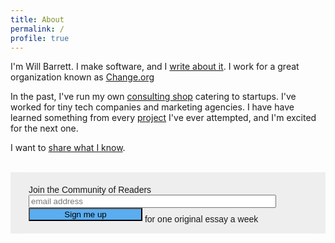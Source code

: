 ```yaml
---
title: About
permalink: /
profile: true
---
```


I'm Will Barrett. I make software, and I [write about it](/blog). I work for a great organization known as [Change.org](https://www.change.org/)

In the past, I've run my own [consulting shop](http://tallgreentree.com) catering to startups. I've worked for tiny tech companies and marketing agencies. I have have learned something from every [project](/projects) I've ever attempted, and I'm excited for the next one.

I want to [share what I know](/blog).
<br /><br />

<a name="subscribe"></a>
<link href="//cdn-images.mailchimp.com/embedcode/slim-081711.css" rel="stylesheet" type="text/css">
<style type="text/css">
#mc_embed_signup{
  background:#eee; 
  clear:left; 
  font:14px 
  Helvetica,Arial,sans-serif; 
}
</style>
<div id="mc_embed_signup">
<form action="//willbarrett.us10.list-manage.com/subscribe/post?u=569a3b66d2809fd1a5a90dbb1&amp;id=c0d65ca547" method="post" id="mc-embedded-subscribe-form" name="mc-embedded-subscribe-form" class="validate" target="_blank" novalidate style="padding: 20px; width: 446px; margin: 0 auto; background: #eee; border-radius: 5px;">
<div id="mc_embed_signup_scroll">
<label for="mce-EMAIL">Join the Community of Readers</label>
<input type="email" value="" name="EMAIL" class="email" id="mce-EMAIL" placeholder="email address" required style="width: 396px">
<div style="position: absolute; left: -5000px;" aria-hidden="true"><input type="text" name="b_569a3b66d2809fd1a5a90dbb1_c0d65ca547" tabindex="-1" value=""></div>
<div class="clear"><input type="submit" value="Sign me up" name="subscribe" id="mc-embedded-subscribe" class="button" style="display: inline-block; width: 182px; background: #5badf0; margin-bottom: 0;"> <span style="position: relative; top: 8px;">for one original essay a week</span></div>
</div>
</form>
</div>
